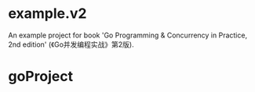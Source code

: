 # example.v2
An example project for book 'Go Programming &amp; Concurrency in Practice, 2nd edition' (《Go并发编程实战》第2版).
# goProject
